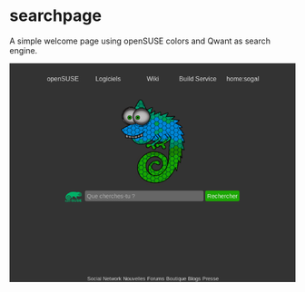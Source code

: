 # searchpage

A simple welcome page using openSUSE colors and Qwant as search engine.

![screenshot.png](screenshot.png)
